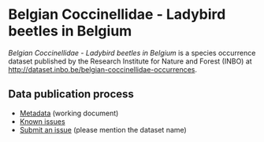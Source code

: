 # Belgian Coccinellidae - Ladybird beetles in Belgium

*Belgian Coccinellidae - Ladybird beetles in Belgium* is a species occurrence dataset published by the Research Institute for Nature and Forest (INBO) at http://dataset.inbo.be/belgian-coccinellidae-occurrences.

## Data publication process

* [Metadata](metadata.md) (working document)
* [Known issues](https://github.com/LifeWatchINBO/data-publication/labels/belgian-coccinellidae-occurrences)
* [Submit an issue](https://github.com/LifeWatchINBO/data-publication/issues/new) (please mention the dataset name)
